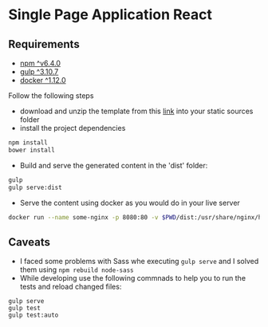 # Single Page Application React

## Requirements
- [npm ^v6.4.0](2)
- [gulp ^3.10.7](3)
- [docker ^1.12.0](4)

Follow the following steps

- download and unzip the template from this [link](1) into your static sources folder
- install the project dependencies
```bash
npm install
bower install
```
- Build and serve the generated content in the 'dist' folder:
```bash
gulp
gulp serve:dist
```

- Serve the content using docker as you would do in your live server
```bash
docker run --name some-nginx -p 8080:80 -v $PWD/dist:/usr/share/nginx/html:ro -d nginx
```

## Caveats

- I faced some problems with Sass whe executing `gulp serve` and I solved them using `npm rebuild node-sass`
- While developing use the following commnads to help you to run the tests and reload changed files:
```
gulp serve
gulp test
gulp test:auto
```


[1]: https://github.com/FountainJS/fountain/releases/download/v0.7.2/react-inject-babel-scss-router-techs.zip
[2]: https://docs.npmjs.com/cli/install
[3]: https://github.com/gulpjs/gulp/blob/master/docs/getting-started.md
[4]: https://docs.docker.com/engine/installation/
